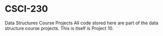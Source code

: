 # CSCI-230
Data Structures Course Projects
All code stored here are part of the data structure course projects. 
This is itself is Project 10.
